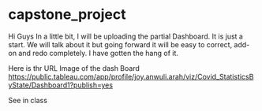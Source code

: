 # capstone_project
Hi Guys
In a little bit, I will be uploading the partial Dashboard. It is just a start. We will talk about it but going forward it will be easy to correct, add-on and redo completely. I have gotten the hang of it.

Here is thr URL Image of the dash Board
https://public.tableau.com/app/profile/joy.anwuli.arah/viz/Covid_StatisticsByState/Dashboard1?publish=yes

See in class
